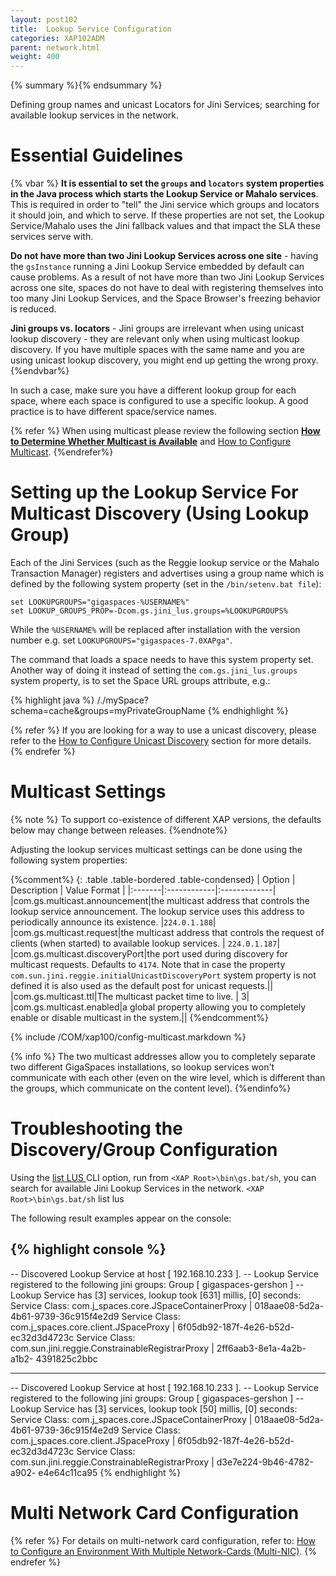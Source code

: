 ```yaml
---
layout: post102
title:  Lookup Service Configuration
categories: XAP102ADM
parent: network.html
weight: 400
---
```


{% summary %}{% endsummary %}

Defining group names and unicast Locators for Jini Services; searching for available lookup services in the network.

# Essential Guidelines

{% vbar %}
**It is essential to set the `groups` and `locators` system properties in the Java process which starts the Lookup Service or Mahalo services**. This is required in order to "tell" the Jini service which groups and locators it should join, and which to serve. If these properties are not set, the Lookup Service/Mahalo uses the Jini fallback values and that impact the SLA these services serve with.



**Do not have more than two Jini Lookup Services across one site** - having the `gsInstance` running a Jini Lookup Service embedded by default can cause problems. As a result of not have more than two Jini Lookup Services across one site, spaces do not have to deal with registering themselves into too many Jini Lookup Services, and the Space Browser's freezing behavior is reduced.



**Jini groups vs. locators** - Jini groups are irrelevant when using unicast lookup discovery - they are relevant only when using multicast lookup discovery. If you have multiple spaces with the same name and you are using unicast lookup discovery, you might end up getting the wrong proxy.
{%endvbar%}

In such a case, make sure you have a different lookup group for each space, where each space is configured to use a specific lookup. A good practice is to have different space/service names.

{% refer %}
When using multicast please review the following section **[How to Determine Whether Multicast is Available](./network-multicast-is-available.html)** and [How to Configure Multicast](./network-multicast.html).
{%endrefer%}

# Setting up the Lookup Service For Multicast Discovery (Using Lookup Group)

Each of the Jini Services (such as the Reggie lookup service or the Mahalo Transaction Manager) registers and advertises using a group name which is defined by the following system property (set in the `/bin/setenv.bat file`):

    set LOOKUPGROUPS="gigaspaces-%USERNAME%"
    set LOOKUP_GROUPS_PROP=-Dcom.gs.jini_lus.groups=%LOOKUPGROUPS%

While the `%USERNAME%` will be replaced after installation with the version number e.g.
set `LOOKUPGROUPS="gigaspaces-7.0XAPga"`.

The command that loads a space needs to have this system property set. Another way of doing it instead of setting the `com.gs.jini_lus.groups` system property, is to set the Space URL groups attribute, e.g.:

{% highlight java %}
/./mySpace?schema=cache&groups=myPrivateGroupName
{% endhighlight %}

{% refer %}
If you are looking for a way to use a unicast discovery, please refer to the [How to Configure Unicast Discovery](./network-unicast-discovery.html) section for more details.
{% endrefer %}

# Multicast Settings

{% note %}
To support co-existence of different XAP versions, the defaults below may change between releases.
{%endnote%}

Adjusting the lookup services multicast settings can be done using the following system properties:

{%comment%}
{: .table .table-bordered .table-condensed}
| Option | Description | Value Format |
|:-------|:------------|:-------------|
|com.gs.multicast.announcement|the multicast address that controls the lookup service announcement. The lookup service uses this address to periodically announce its existence. |`224.0.1.188`|
|com.gs.multicast.request|the multicast address that controls the request of clients (when started) to available lookup services. | `224.0.1.187`|
|com.gs.multicast.discoveryPort|the port used during discovery for multicast requests. Defaults to `4174`. Note that in case the property `com.sun.jini.reggie.initialUnicastDiscoveryPort` system property is not defined it is also used as the default post for unicast requests.||
|com.gs.multicast.ttl|The multicast packet time to live. | 3|
|com.gs.multicast.enabled|a global property allowing you to completely enable or disable multicast in the system.||
{%endcomment%}

{% include /COM/xap100/config-multicast.markdown %}

{% info %}
The two multicast addresses allow you to completely separate two different GigaSpaces installations, so lookup services won't communicate with each other (even on the wire level, which is different than the groups, which communicate on the content level).
{%endinfo%}

# Troubleshooting the Discovery/Group Configuration

Using the [list LUS ](./command-line-interface.html) CLI option, run from `<XAP Root>\bin\gs.bat/sh`, you can search for available Jini Lookup Services in the network.
`<XAP Root>\bin\gs.bat/sh` list lus

The following result examples appear on the console:

{% highlight console %}
-----------------------------------------------------------------------
-- Discovered Lookup Service at host [ 192.168.10.233 ].
-- Lookup Service registered to the following jini groups:
                 Group [ gigaspaces-gershon ]
-- Lookup Service has [3] services, lookup took [631] millis, [0] seconds:
                 Service Class: com.j_spaces.core.JSpaceContainerProxy | 018aae08-5d2a-4b61-9739-36c915f4e2d9
                 Service Class: com.j_spaces.core.client.JSpaceProxy | 6f05db92-187f-4e26-b52d-ec32d3d4723c
                 Service Class: com.sun.jini.reggie.ConstrainableRegistrarProxy | 2ff6aab3-8e1a-4a2b-a1b2-
                 4391825c2bbc

-----------------------------------------------------------------------
-- Discovered Lookup Service at host [ 192.168.10.233 ].
-- Lookup Service registered to the following jini groups:
                 Group [ gigaspaces-gershon ]
-- Lookup Service has [3] services, lookup took [50] millis, [0] seconds:
                 Service Class: com.j_spaces.core.JSpaceContainerProxy | 018aae08-5d2a-4b61-9739-36c915f4e2d9
                 Service Class: com.j_spaces.core.client.JSpaceProxy | 6f05db92-187f-4e26-b52d-ec32d3d4723c
                 Service Class: com.sun.jini.reggie.ConstrainableRegistrarProxy | d3e7e224-9b46-4782-a902-
                 e4e64c11ca95
{% endhighlight %}

# Multi Network Card Configuration

{% refer %}
 For details on multi-network card configuration, refer to: [How to Configure an Environment With Multiple Network-Cards (Multi-NIC)](./network-multi-nic.html).
{% endrefer %}


